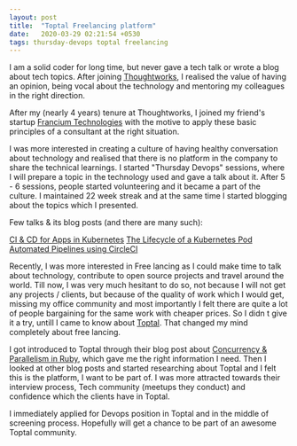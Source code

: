 ```yaml
---
layout: post
title:  "Toptal Freelancing platform"
date:   2020-03-29 02:21:54 +0530
tags: thursday-devops toptal freelancing
---
```


I am a solid coder for long time, but never gave a tech talk or wrote a blog about tech topics. After joining [Thoughtworks](https://www.thoughtworks.com/), I realised the value of having an opinion, being vocal about the technology and mentoring my colleagues in the right direction.

After my (nearly 4 years) tenure at Thoughtworks, I joined my friend's startup [Francium Technologies](https://francium.tech/) with the motive to apply these basic principles of a consultant at the right situation. 

I was more interested in creating a culture of having healthy conversation about technology and realised that there is no platform in the company to share the technical learnings. I started "Thursday Devops" sessions, where I will prepare a topic in the technology used and gave a talk about it. After 5 - 6 sessions, people started volunteering and it became a part of the culture. I maintained 22 week streak and at the same time I started blogging about the topics which I presented.

Few talks & its blog posts (and there are many such):

[CI & CD for Apps in Kubernetes](https://blog.francium.tech/a983e29575ac)
[The Lifecycle of a Kubernetes Pod](https://blog.francium.tech/1214199ddd2c)
[Automated Pipelines using CircleCI](https://blog.francium.tech/93a972723265)

Recently, I was more interested in Free lancing as I could make time to talk about technology, contribute to open source projects and travel around the world. Till now, I was very much hesitant to do so, not because I will not get any projects / clients, but because of the quality of work which I would get, missing my office community and most importantly I felt there are quite a lot of people bargaining for the same work with cheaper prices. So I didn t give it a try, untill I came to know about [Toptal](https://www.toptal.com/). That changed my mind completely about free lancing. 

I got introduced to Toptal through their blog post about [Concurrency & Parallelism in Ruby](https://www.toptal.com/ruby/ruby-concurrency-and-parallelism-a-practical-primer), which gave me the right information I need. Then I looked at other blog posts and started researching about Toptal and I felt this is the platform, I want to be part of. I was more attracted towards their interview process, Tech community (meetups they conduct) and confidence which the clients have in Toptal.

I immediately applied for Devops position in Toptal and in the middle of screening process. Hopefully will get a chance to be part of an awesome Toptal community.
